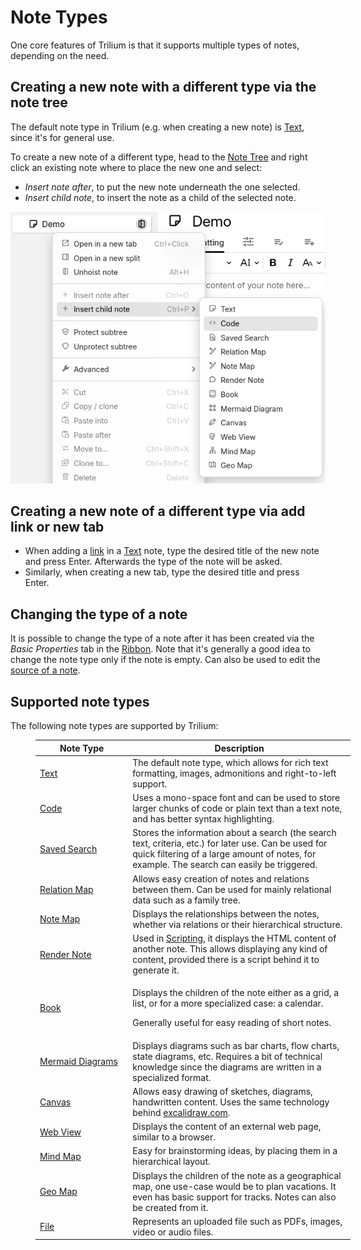 # Note Types
One core features of Trilium is that it supports multiple types of notes, depending on the need.

## Creating a new note with a different type via the note tree

The default note type in Trilium (e.g. when creating a new note) is <a class="reference-link" href="Note%20Types/Text.md">Text</a>, since it's for general use.

To create a new note of a different type, head to the <a class="reference-link" href="Basic%20Concepts%20and%20Features/UI%20Elements/Note%20Tree.md">Note Tree</a> and right click an existing note where to place the new one and select:

*   _Insert note after_, to put the new note underneath the one selected.
*   _Insert child note_, to insert the note as a child of the selected note.

![](Note%20Types_image.png)

## Creating a new note of a different type via add link or new tab

*   When adding a [link](Note%20Types/Text/Links.md) in a <a class="reference-link" href="Note%20Types/Text.md">Text</a> note, type the desired title of the new note and press Enter. Afterwards the type of the note will be asked.
*   Similarly, when creating a new tab, type the desired title and press Enter.

## Changing the type of a note

It is possible to change the type of a note after it has been created via the _Basic Properties_ tab in the <a class="reference-link" href="Basic%20Concepts%20and%20Features/UI%20Elements/Ribbon.md">Ribbon</a>. Note that it's generally a good idea to change the note type only if the note is empty. Can also be used to edit the [source of a note](Advanced%20Usage/Note%20source.md).

## Supported note types

The following note types are supported by Trilium:

<figure class="table" style="width:100%;"><table class="ck-table-resized"><colgroup><col style="width:29.42%;"><col style="width:70.58%;"></colgroup><thead><tr><th>Note Type</th><th>Description</th></tr></thead><tbody><tr><td><a class="reference-link" href="Note%20Types/Text.md">Text</a></td><td>The default note type, which allows for rich text formatting, images, admonitions and right-to-left support.</td></tr><tr><td><a class="reference-link" href="Note%20Types/Code.md">Code</a></td><td>Uses a mono-space font and can be used to store larger chunks of code or plain text than a text note, and has better syntax highlighting.</td></tr><tr><td><a class="reference-link" href="Note%20Types/Saved%20Search.md">Saved Search</a></td><td>Stores the information about a search (the search text, criteria, etc.) for later use. Can be used for quick filtering of a large amount of notes, for example. The search can easily be triggered.</td></tr><tr><td><a class="reference-link" href="Note%20Types/Relation%20Map.md">Relation Map</a></td><td>Allows easy creation of notes and relations between them. Can be used for mainly relational data such as a family tree.</td></tr><tr><td><a class="reference-link" href="Note%20Types/Note%20Map.md">Note Map</a></td><td>Displays the relationships between the notes, whether via relations or their hierarchical structure.</td></tr><tr><td><a class="reference-link" href="Note%20Types/Render%20Note.md">Render Note</a></td><td>Used in&nbsp;<a class="reference-link" href="Note%20Types/Code/Scripting.md">Scripting</a>, it displays the HTML content of another note. This allows displaying any kind of content, provided there is a script behind it to generate it.</td></tr><tr><td><a class="reference-link" href="Note%20Types/Book.md">Book</a></td><td><p>Displays the children of the note either as a grid, a list, or for a more specialized case: a calendar.</p><p>Generally useful for easy reading of short notes.</p></td></tr><tr><td><a class="reference-link" href="Note%20Types/Mermaid%20Diagrams.md">Mermaid Diagrams</a></td><td>Displays diagrams such as bar charts, flow charts, state diagrams, etc. Requires a bit of technical knowledge since the diagrams are written in a specialized format.</td></tr><tr><td><a class="reference-link" href="Note%20Types/Canvas.md">Canvas</a></td><td>Allows easy drawing of sketches, diagrams, handwritten content. Uses the same technology behind <a href="https://excalidraw.com">excalidraw.com</a>.</td></tr><tr><td><a class="reference-link" href="Note%20Types/Web%20View.md">Web View</a></td><td>Displays the content of an external web page, similar to a browser.</td></tr><tr><td><a class="reference-link" href="Note%20Types/Mind%20Map.md">Mind Map</a></td><td>Easy for brainstorming ideas, by placing them in a hierarchical layout.</td></tr><tr><td><a class="reference-link" href="Note%20Types/Geo%20Map.md">Geo Map</a></td><td>Displays the children of the note as a geographical map, one use-case would be to plan vacations. It even has basic support for tracks. Notes can also be created from it.</td></tr><tr><td><a class="reference-link" href="Note%20Types/File.md">File</a></td><td>Represents an uploaded file such as PDFs, images, video or audio files.</td></tr></tbody></table></figure>